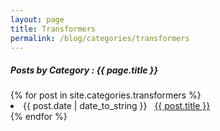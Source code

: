 ```yaml
---
layout: page
title: Transformers
permalink: /blog/categories/transformers
---
```

 
<h5> Posts by Category : {{ page.title }} </h5>

<div class="card">
{% for post in site.categories.transformers %}
 <li class="category-posts"><span>{{ post.date | date_to_string }}</span> &nbsp; <a href="{{ post.url }}">{{ post.title }}</a></li>
{% endfor %}
</div>